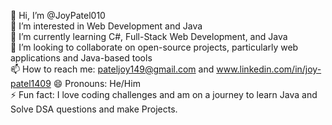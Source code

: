 👋 Hi, I’m @JoyPatel010  
👀 I’m interested in Web Development and Java  
🌱 I’m currently learning C#, Full-Stack Web Development, and Java  
💞️ I’m looking to collaborate on open-source projects, particularly web applications and Java-based tools  
📫 How to reach me: pateljoy149@gmail.com and  www.linkedin.com/in/joy-patel1409
😄 Pronouns: He/Him  
⚡ Fun fact: I love coding challenges and am on a journey to learn Java and Solve DSA questions and make Projects.

<!---  
JoyPatel010/JoyPatel010 is a ✨ special ✨ repository because its `README.md` (this file) appears on your GitHub profile.  
You can click the Preview link to take a look at your changes.  
--->
